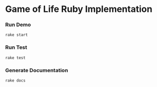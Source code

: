 # Game of Life Ruby Implementation

### Run Demo
```
rake start
```

### Run Test
```
rake test
```

### Generate Documentation
```
rake docs
```
